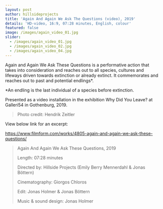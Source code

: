 ```yaml
---
layout: post
author: hillsideprojects
title: 'Again And Again We Ask The Questions (video), 2019'
details: 'HD-video, 16:9, 07:28 minutes, English, colour'
featured: false
image: /images/again_video_01.jpg
slider:
  - /images/again_video_01.jpg
  - /images/again_video_02.jpg
  - /images/again_video_04.jpg
---
```

Again and Again We Ask These Questions is a performative action that takes into consideration and reaches out to all species, cultures and lifeways driven towards extinction or already extinct. It commemorates and reaches out to past and potential endlings*.

\*An endling is the last individual of a species before extinction.

Presented as a video installation in the exhibition Why Did You Leave? at Galleri54 in Gothenburg, 2019.

> Photo credit: Hendrik Zeitler

View below link for an excerpt:

<https://www.filmform.com/works/4805-again-and-again-we-ask-these-questions/>



> Again And Again We Ask These Questions, 2019
>
> Length: 07:28 minutes
>
> Directed by: Hillside Projects (Emily Berry Mennerdahl & Jonas Böttern)
>
> Cinematography: Giorgos Chloros
>
> Edit: Jonas Holmer & Jonas Böttern
>
> Music & sound design: Jonas Holmer
>
>
>
>
